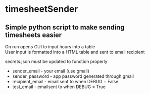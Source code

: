 # timesheetSender

## Simple python script to make sending timesheets easier

On run opens GUI to input hours into a table  
User input is formatted into a HTML table and sent to email recipient  
  
secrets.json must be updated to function properly  
  - sender_email - your email (use gmail)  
  - sender_password - app password generated through gmail  
  - recipient_email - email sent to when DEBUG = False  
  - test_email - emailsent to when DEBUG = True  
